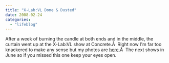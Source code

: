 ```yaml
---
title: "X-Lab:VL Done & Dusted"
date: 2008-02-24
categories: 
  - "lifeblog"
---
```


After a week of burning the candle at both ends and in the middle, the curtain went up at the X-Lab:VL show at Concrete.Â  Right now I'm far too knackered to make any sense but my photos are [here.](http://www.davelodwig.co.uk/photos/album/2008-projectxpresents-xlabvl/)Â  The next shows in June so if you missed this one keep your eyes open.
